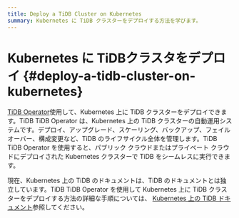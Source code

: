 ```yaml
---
title: Deploy a TiDB Cluster on Kubernetes
summary: Kubernetes に TiDB クラスターをデプロイする方法を学びます。
---
```


# Kubernetes に TiDBクラスタをデプロイ {#deploy-a-tidb-cluster-on-kubernetes}

[TiDB Operator](https://github.com/pingcap/tidb-operator)使用して、Kubernetes 上に TiDB クラスターをデプロイできます。TiDB TiDB Operator は、Kubernetes 上の TiDB クラスターの自動運用システムです。デプロイ、アップグレード、スケーリング、バックアップ、フェイルオーバー、構成変更など、TiDB のライフサイクル全体を管理します。TiDB TiDB Operator を使用すると、パブリック クラウドまたはプライベート クラウドにデプロイされた Kubernetes クラスターで TiDB をシームレスに実行できます。

現在、Kubernetes 上の TiDB のドキュメントは、TiDB のドキュメントとは独立しています。TiDB TiDB Operator を使用して Kubernetes 上に TiDB クラスターをデプロイする方法の詳細な手順については、 [Kubernetes 上の TiDB ドキュメント](https://docs.pingcap.com/tidb-in-kubernetes/stable/)参照してください。
